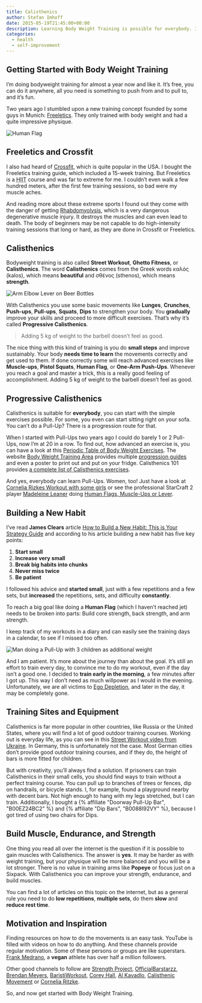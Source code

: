 ```yaml
---
title: Calisthenics
author: Stefan Imhoff
date: 2015-05-19T21:45:00+00:00
description: Learning Body Weight Training is possible for everybody. It’s free, you can do it anywhere, you need no gym or expensive equipment to train and you can improve constantly.
categories:
  - health
  - self-improvement
---
```


## Getting Started with Body Weight Training

I’m doing bodyweight training for almost a year now and like it. It’s free, you can do it anywhere, all you need is something to push from and to pull to, and it’s fun.

Two years ago I stumbled upon a new training concept founded by some guys in Munich: [Freeletics](https://www.freeletics.com/). They only trained with body weight and had a quite impressive physique.

![Human Flag](/assets/images/posts/calisthenics-human-flag.jpg "Human Flag")

## Freeletics and Crossfit

I also had heard of [Crossfit](https://www.crossfit.com/), which is quite popular in the USA. I bought the Freeletics training guide, which included a 15-week training. But Freeletics is a <abbr title="High-Intensity Interval Training">HIIT</abbr> course and was far to extreme for me. I couldn’t even walk a few hundred meters, after the first few training sessions, so bad were my muscle aches.

And reading more about these extreme sports I found out they come with the danger of getting [Rhabdomyolysis](https://medium.com/@ericrobertson/crossfits-dirty-little-secret-97bcce70356d), which is a very dangerous degenerative muscle injury. It destroys the muscles and can even lead to death. The body of beginners may be not capable to do high-intensity training sessions that long or hard, as they are done in Crossfit or Freeletics.

## Calisthenics

Bodyweight training is also called **Street Workout**, **Ghetto Fitness**, or **Calisthenics**. The word **Calisthenics** comes from the Greek words καλός (kalos), which means **beautiful** and σθένος (sthenos), which means **strength**.

![Arm Elbow Lever on Beer Bottles](/assets/images/posts/calisthenics-arm-elbow-lever.jpg "Arm Elbow Lever on Beer Bottles")

With Calisthenics you use some basic movements like **Lunges**, **Crunches**, **Push-ups**, **Pull-ups**, **Squats**, **Dips** to strengthen your body. You **gradually** improve your skills and proceed to more difficult exercises. That’s why it’s called **Progressive Calisthenics**.

<blockquote lang="en" class="pullquote">
  <p>Adding 5 kg of weight to the barbell doesn’t feel as good.</p>
</blockquote>

The nice thing with this kind of training is you do **small steps** and improve sustainably. Your body **needs time to learn** the movements correctly and get used to them. If done correctly some will reach advanced exercises like **Muscle-ups**, **Pistol Squats**, **Human Flag**, or **One-Arm Push-Ups**. Whenever you reach a goal and master a trick, this is a really good feeling of accomplishment. Adding 5 kg of weight to the barbell doesn’t feel as good.

## Progressive Calisthenics

Calisthenics is suitable for **everybody**, you can start with the simple exercises possible. For some, you even can start sitting right on your sofa. You can’t do a Pull-Up? There is a progression route for that.

When I started with Pull-Ups two years ago I could do barely 1 or 2 Pull-Ups, now I’m at 20 in a row. To find out, how advanced an exercise is, you can have a look at this [Periodic Table of Body Weight Exercises]. The website [Body Weight Training Area] provides multiple [progression guides] and even a poster to print out and put on your fridge. Calisthenics 101 provides [a complete list of Calisthenics exercises].

And yes, everybody can learn Pull-Ups. Women, too! Just have a look at [Cornelia Rizkes Workout with some girls] or see the professional StarCraft 2 player [Madeleine Leaner] doing [Human Flags, Muscle-Ups or Lever].

[periodic table of body weight exercises]: http://strength.stack52.com/periodic-table-of-bodyweight-exercises/
[body weight training area]: https://bodyweighttrainingarena.com/
[progression guides]: https://bodyweighttrainingarena.com/progressive-calisthenics/
[a complete list of calisthenics exercises]: https://www.calisthenics-101.co.uk/blogs/a-complete-list-of-calisthenics-exercises
[cornelia rizkes workout with some girls]: https://youtu.be/FfClYaCzx5U
[madeleine leaner]: https://www.youtube.com/user/MaddeLisk
[human flags, muscle-ups or lever]: https://youtu.be/-ag2gAcbp9M

## Building a New Habit

I’ve read **James Clears** article [How to Build a New Habit: This is Your Strategy Guide] and according to his article building a new habit has five key points:

1.  **Start small**
2.  **Increase very small**
3.  **Break big habits into chunks**
4.  **Never miss twice**
5.  **Be patient**

I followed his advice and **started small**, just with a few repetitions and a few sets, but **increased** the repetitions, sets, and difficulty **constantly**.

To reach a big goal like doing a **Human Flag** (which I haven’t reached jet) needs to be broken into parts: Build core strength, back strength, and arm strength.

I keep track of my workouts in a diary and can easily see the training days in a calendar, to see if I missed too often.

![Man doing a Pull-Up with 3 children as additional weight](/assets/images/posts/calisthenics-best-dad-ever.jpg)

And I am patient. It’s more about the journey than about the goal. It’s still an effort to train every day, to convince me to do my workout, even if the day isn’t a good one. I decided to **train early in the morning**, a few minutes after I got up. This way I don’t need as much willpower as I would in the evening. Unfortunately, we are all victims to [Ego Depletion], and later in the day, it may be completely gone.

[how to build a new habit: this is your strategy guide]: https://jamesclear.com/habit-guide
[ego depletion]: https://en.wikipedia.org/wiki/Ego_depletion

## Training Sites and Equipment

Calisthenics is far more popular in other countries, like Russia or the United States, where you will find a lot of good outdoor training courses. Working out is everyday life, as you can see in this [Street Workout video from Ukraine]. In Germany, this is unfortunately not the case. Most German cities don’t provide good outdoor training courses, and if they do, the height of bars is more fitted for children.

But with creativity, you’ll always find a solution. If prisoners can train Calisthenics in their small cells, you should find ways to train without a perfect training course. You can pull up to branches of trees or fences, dip on handrails, or bicycle stands. I, for example, found a playground nearby with decent bars. Not high enough to hang with my legs stretched, but I can train. Additionally, I bought a {% affiliate "Doorway Pull-Up Bar", "B00EZ24BC2" %} and {% affiliate "Dip Bars", "B0088I92VY" %}, because I got tired of using two chairs for Dips.

[street workout video from ukraine]: https://youtu.be/bvLQZVnz5WM

## Build Muscle, Endurance, and Strength

One thing you read all over the internet is the question if it is possible to gain muscles with Calisthenics. The answer is **yes**. It may be harder as with weight training, but your physique will be more balanced and you will be a lot stronger. There is no value in training arms like **Popeye** or focus just on a Sixpack. With Calisthenics you can improve your strength, endurance, and build muscles.

You can find a lot of articles on this topic on the internet, but as a general rule you need to do **low repetitions**, **multiple sets**, do them **slow** and **reduce rest time**.

## Motivation and Inspiration

Finding resources on how to do the movements is an easy task. YouTube is filled with videos on how to do anything. And these channels provide regular motivation. Some of these persons or groups are like superstars. [Frank Medrano], a **vegan** athlete has over half a million followers.

Other good channels to follow are [Strength Project], [OfficialBarstarzz], [Brendan Meyers], [BaristiWorkout], [Corey Hall], [Al Kavadlo], [Calisthenic Movement] or [Cornelia Ritzke].

So, and now get started with Body Weight Training.

[frank medrano]: https://youtu.be/mvJHw64fxgQ
[strength project]: https://www.youtube.com/user/strengthproject
[officialbarstarzz]: https://www.youtube.com/user/OfficialBarstarzz
[brendan meyers]: https://www.youtube.com/user/leftyjrpro
[baristiworkout]: https://www.youtube.com/user/baristiworkout
[corey hall]: https://www.youtube.com/user/cth38881
[al kavadlo]: https://www.youtube.com/user/alkavadlo
[calisthenic movement]: https://www.youtube.com/user/Calisthenicmovement
[cornelia ritzke]: https://www.youtube.com/user/ConnyBerlin
